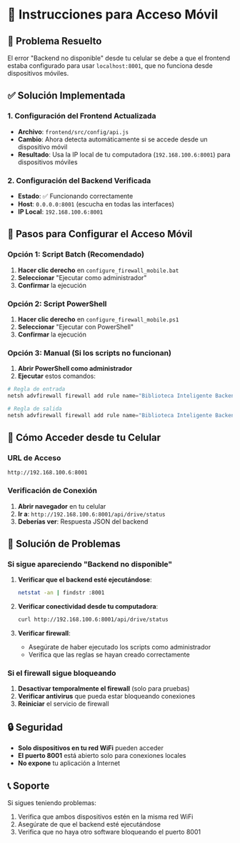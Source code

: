 # 📱 Instrucciones para Acceso Móvil

## 🎯 **Problema Resuelto**

El error "Backend no disponible" desde tu celular se debe a que el frontend estaba configurado para usar `localhost:8001`, que no funciona desde dispositivos móviles.

## ✅ **Solución Implementada**

### **1. Configuración del Frontend Actualizada**
- **Archivo**: `frontend/src/config/api.js`
- **Cambio**: Ahora detecta automáticamente si se accede desde un dispositivo móvil
- **Resultado**: Usa la IP local de tu computadora (`192.168.100.6:8001`) para dispositivos móviles

### **2. Configuración del Backend Verificada**
- **Estado**: ✅ Funcionando correctamente
- **Host**: `0.0.0.0:8001` (escucha en todas las interfaces)
- **IP Local**: `192.168.100.6:8001`

## 🔧 **Pasos para Configurar el Acceso Móvil**

### **Opción 1: Script Batch (Recomendado)**
1. **Hacer clic derecho** en `configure_firewall_mobile.bat`
2. **Seleccionar** "Ejecutar como administrador"
3. **Confirmar** la ejecución

### **Opción 2: Script PowerShell**
1. **Hacer clic derecho** en `configure_firewall_mobile.ps1`
2. **Seleccionar** "Ejecutar con PowerShell"
3. **Confirmar** la ejecución

### **Opción 3: Manual (Si los scripts no funcionan)**
1. **Abrir PowerShell como administrador**
2. **Ejecutar** estos comandos:

```powershell
# Regla de entrada
netsh advfirewall firewall add rule name="Biblioteca Inteligente Backend - Entrada" dir=in action=allow protocol=TCP localport=8001

# Regla de salida
netsh advfirewall firewall add rule name="Biblioteca Inteligente Backend - Salida" dir=out action=allow protocol=TCP localport=8001
```

## 📱 **Cómo Acceder desde tu Celular**

### **URL de Acceso**
```
http://192.168.100.6:8001
```

### **Verificación de Conexión**
1. **Abrir navegador** en tu celular
2. **Ir a**: `http://192.168.100.6:8001/api/drive/status`
3. **Deberías ver**: Respuesta JSON del backend

## 🚨 **Solución de Problemas**

### **Si sigue apareciendo "Backend no disponible"**

1. **Verificar que el backend esté ejecutándose**:
   ```bash
   netstat -an | findstr :8001
   ```

2. **Verificar conectividad desde tu computadora**:
   ```bash
   curl http://192.168.100.6:8001/api/drive/status
   ```

3. **Verificar firewall**:
   - Asegúrate de haber ejecutado los scripts como administrador
   - Verifica que las reglas se hayan creado correctamente

### **Si el firewall sigue bloqueando**

1. **Desactivar temporalmente el firewall** (solo para pruebas)
2. **Verificar antivirus** que pueda estar bloqueando conexiones
3. **Reiniciar** el servicio de firewall

## 🔒 **Seguridad**

- **Solo dispositivos en tu red WiFi** pueden acceder
- **El puerto 8001** está abierto solo para conexiones locales
- **No expone** tu aplicación a Internet

## 📞 **Soporte**

Si sigues teniendo problemas:
1. Verifica que ambos dispositivos estén en la misma red WiFi
2. Asegúrate de que el backend esté ejecutándose
3. Verifica que no haya otro software bloqueando el puerto 8001
